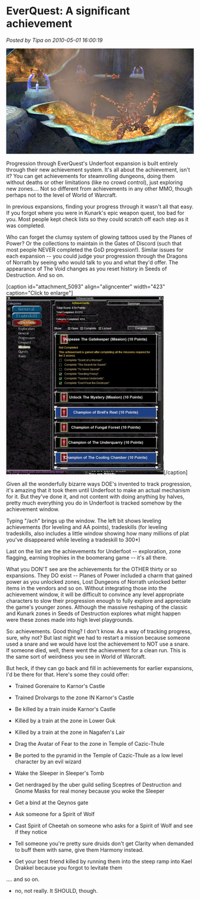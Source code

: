 # EverQuest: A significant achievement

*Posted by Tipa on 2010-05-01 16:00:19*

[![](../../../uploads/2010/05/eqgame-2010-05-01-08-32-35-48.jpg "Pellucid Caverns")](../../../uploads/2010/05/eqgame-2010-05-01-08-32-35-48.jpg)

Progression through EverQuest's Underfoot expansion is built entirely through their new achievement system. It's all about the achievement, isn't it? You can get achievements for steamrolling dungeons, doing them without deaths or other limitations (like no crowd control), just exploring new zones.... Not so different from achievements in any other MMO, though perhaps not to the level of World of Warcraft.

In previous expansions, finding your progress through it wasn't all that easy. If you forgot where you were in Kunark's epic weapon quest, too bad for you. Most people kept check lists so they could scratch off each step as it was completed.

Who can forget the clumsy system of glowing tattoos used by the Planes of Power? Or the collections to maintain in the Gates of Discord (such that most people NEVER completed the GoD progression!). Similar issues for each expansion -- you could judge your progression through the Dragons of Norrath by seeing who would talk to you and what they'd offer. The appearance of The Void changes as you reset history in Seeds of Destruction. And so on.

[caption id="attachment\_5093" align="aligncenter" width="423" caption="Click to enlarge"][![](../../../uploads/2010/05/eqgame-2010-05-01-08-31-45-50-423x479.jpg "Achivements")](../../../uploads/2010/05/eqgame-2010-05-01-08-31-45-50.jpg)[/caption]

Given all the wonderfully bizarre ways DOE's invented to track progression, it's amazing that it took them until Underfoot to make an actual mechanism for it. But they've done it, and not content with doing anything by halves, pretty much everything you do in Underfoot is tracked somehow by the achievement window.

Typing "/ach" brings up the window. The left bit shows leveling achievements (for leveling and AA points), tradeskills (for leveling tradeskills, also includes a little window showing how many millions of plat you've disappeared while leveling a tradeskill to 300*)

Last on the list are the achievements for Underfoot -- exploration, zone flagging, earning trophies in the boomerang game -- it's all there.

What you DON'T see are the achievements for the OTHER thirty or so expansions. They DO exist -- Planes of Power included a charm that gained power as you unlocked zones, Lost Dungeons of Norrath unlocked better items in the vendors and so on. Without integrating those into the achievement window, it will be difficult to convince any level appropriate characters to slow their progression enough to fully explore and appreciate the game's younger zones. Although the massive reshaping of the classic and Kunark zones in Seeds of Destruction explores what might happen were these zones made into high level playgrounds.

So: achievements. Good thing? I don't know. As a way of tracking progress, sure, why not? But last night we had to restart a mission because someone used a snare and we would have lost the achievement to NOT use a snare. If someone died, well, there went the achievement for a clean run. This is the same sort of weirdness you see in World of Warcraft.

But heck, if they can go back and fill in achievements for earlier expansions, I'd be there for that. Here's some they could offer:


 * Trained Gorenaire to Karnor's Castle

 * Trained Drolvargs to the zone IN Karnor's Castle

 * Be killed by a train inside Karnor's Castle

 * Killed by a train at the zone in Lower Guk

 * Killed by a train at the zone in Nagafen's Lair

 * Drag the Avatar of Fear to the zone in Temple of Cazic-Thule

 * Be ported to the pyramid in the Temple of Cazic-Thule as a low level character by an evil wizard

 * Wake the Sleeper in Sleeper's Tomb

 * Get nerdraged by the uber guild selling Sceptres of Destruction and Gnome Masks for real money because you woke the Sleeper

 * Get a bind at the Qeynos gate

 * Ask someone for a Spirit of Wolf

 * Cast Spirit of Cheetah on someone who asks for a Spirit of Wolf and see if they notice

 * Tell someone you're pretty sure druids don't get Clarity when demanded to buff them with same, give them Harmony instead.
* Get your best friend killed by running them into the steep ramp into Kael Drakkel because you forgot to levitate them




.... and so on.

* no, not really. It SHOULD, though.


